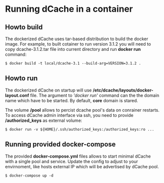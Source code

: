 Running dCache in a container
=============================

Howto build
-----------

The dockerized dCache uses tar-based distribution to build the docker image.
For example, to built cotainer to run version 3.1.2 you will need to copy
dcache-3.1.2.tar file into current directory and run __docker run__ command:

```
$ docker build -t local/dcache-3.1 --build-arg=VERSION=3.1.2 .
```


Howto run
---------

The dockerized dCache on startup will use **/etc/dcache/layouts/docker-layout.conf** file.
The argument to *'docker run'* command can the the domain name which have to be started.
By default, **core** domain is stared.


The volume **/pool** allows to percist dcache pool's data on conrainer restarts.
To access dCache admin interface via ssh, you need to provide **/authorized_keys** as
external volume:
```
$ docker run -v ${HOME}/.ssh/authorized_keys:/authorized_keys:ro ...
```


Running provided docker-compose
-------------------------------

The provided **docker-compose.yml** files allows to start minimal dCache with a single pool and service.
Update the config to adjust to your envirnoment, like hosts external IP which will be advertised by dCache
pool.

```
$ docker-compose up -d
```

